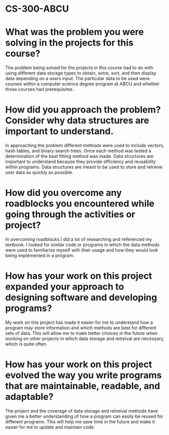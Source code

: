 # CS-300-ABCU
# What was the problem you were solving in the projects for this course?
The problem being solved for the projects in this course had to do with using different data storage types to obtain, sotre, sort, and then display
data depending on a users input. The particular data to be used were courses within a computer science degree program at ABCU and whether those courses had prerequisites.

# How did you approach the problem? Consider why data structures are important to understand.
In approaching the problem different methods were used to include vectors, hash tables, and binary search trees. Once each method was tested a determination of the best 
fitting method was made. Data structures are important to understand because they provide efficiency and reusability within programs. Data structures are meant to be used
to store and retrieve user data as quickly as possible.

# How did you overcome any roadblocks you encountered while going through the activities or project?
In overcoming roadblocks I did a lot of researching and referenced my textbook. I looked for similar code or programs in which the data methods were used to familiarize myself
with their usage and how they would look being implemented in a program.

# How has your work on this project expanded your approach to designing software and developing programs?
My work on this project has made it easier for me to understand how a program may store information and which methods are best for different sets of data.
This will allow me to make better choices in the future when working on other projects in which data storage and retreival are necessary, which is quite often.

# How has your work on this project evolved the way you write programs that are maintainable, readable, and adaptable?
The project and the coverage of data storage and retreival methods have given me a better understanding of how a program can easily be reused for different
programs. This will help me save time in the future and make it easier for me to update and maintain code. 
